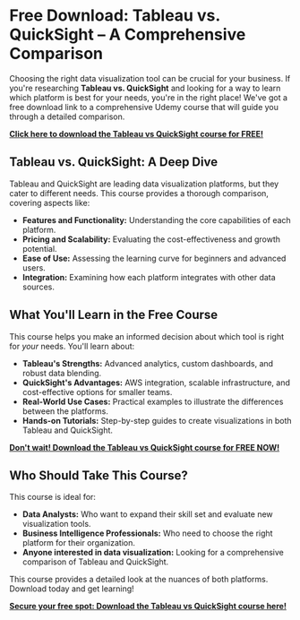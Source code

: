 # Free Download: Tableau vs. QuickSight – A Comprehensive Comparison

Choosing the right data visualization tool can be crucial for your business. If you're researching **Tableau vs. QuickSight** and looking for a way to learn which platform is best for your needs, you're in the right place! We've got a free download link to a comprehensive Udemy course that will guide you through a detailed comparison.

[**Click here to download the Tableau vs QuickSight course for FREE!**](https://udemywork.com/tableau-vs-quicksight)

## Tableau vs. QuickSight: A Deep Dive

Tableau and QuickSight are leading data visualization platforms, but they cater to different needs. This course provides a thorough comparison, covering aspects like:

*   **Features and Functionality:** Understanding the core capabilities of each platform.
*   **Pricing and Scalability:** Evaluating the cost-effectiveness and growth potential.
*   **Ease of Use:** Assessing the learning curve for beginners and advanced users.
*   **Integration:** Examining how each platform integrates with other data sources.

## What You'll Learn in the Free Course

This course helps you make an informed decision about which tool is right for *your* needs. You'll learn about:

*   **Tableau's Strengths:** Advanced analytics, custom dashboards, and robust data blending.
*   **QuickSight's Advantages:** AWS integration, scalable infrastructure, and cost-effective options for smaller teams.
*   **Real-World Use Cases:** Practical examples to illustrate the differences between the platforms.
*   **Hands-on Tutorials:** Step-by-step guides to create visualizations in both Tableau and QuickSight.

[**Don't wait! Download the Tableau vs QuickSight course for FREE NOW!**](https://udemywork.com/tableau-vs-quicksight)

## Who Should Take This Course?

This course is ideal for:

*   **Data Analysts:** Who want to expand their skill set and evaluate new visualization tools.
*   **Business Intelligence Professionals:** Who need to choose the right platform for their organization.
*   **Anyone interested in data visualization:** Looking for a comprehensive comparison of Tableau and QuickSight.

This course provides a detailed look at the nuances of both platforms. Download today and get learning!

[**Secure your free spot: Download the Tableau vs QuickSight course here!**](https://udemywork.com/tableau-vs-quicksight)
